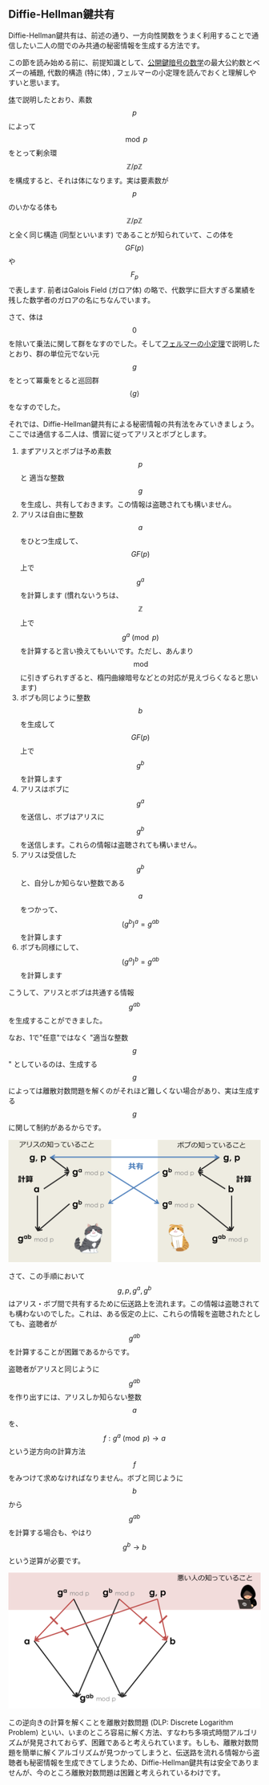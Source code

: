## Diffie-Hellman鍵共有

Diffie-Hellman鍵共有は、前述の通り、一方向性関数をうまく利用することで通信したい二人の間でのみ共通の秘密情報を生成する方法です。

この節を読み始める前に、前提知識として、[公開鍵暗号の数学](math-public-key-cryptography.md)の最大公約数とベズーの補題, 代数的構造 (特に体) , フェルマーの小定理を読んでおくと理解しやすいと思います。

[体](field.md)で説明したとおり、素数$$p$$によって$$\mod{p}$$をとって剰余環 $$\mathbb{Z}/p\mathbb{Z}$$ を構成すると、それは体になります。実は要素数が $$p$$ のいかなる体も $$\mathbb{Z}/p\mathbb{Z}$$ と全く同じ構造 \(同型といいます\) であることが知られていて、この体を $$GF(p)$$ や $$F_p$$ で表します. 前者はGalois Field \(ガロア体\) の略で、代数学に巨大すぎる業績を残した数学者のガロアの名にちなんでいます。

さて、体は$$0$$を除いて乗法に関して群をなすのでした。そして[フェルマーの小定理](fermats-little-theorem.md)で説明したとおり、群の単位元でない元 $$g$$ をとって冪乗をとると巡回群 $$\langle g\rangle$$ をなすのでした。

それでは、Diffie-Hellman鍵共有による秘密情報の共有法をみていきましょう。ここでは通信する二人は、慣習に従ってアリスとボブとします。

1. まずアリスとボブは予め素数 $$p$$ と 適当な整数 $$g$$ を生成し、共有しておきます。この情報は盗聴されても構いません。
2. アリスは自由に整数 $$a$$ をひとつ生成して、$$GF(p)$$上で $$g^a$$ を計算します \(慣れないうちは、$$\mathbb{Z}$$上で$$g^a \pmod{p}$$ を計算すると言い換えてもいいです。ただし、あんまり$$\mod{}$$に引きずられすぎると、楕円曲線暗号などとの対応が見えづらくなると思います\)
3. ボブも同じように整数 $$b$$ を生成して$$GF(p)$$上で$$g^b$$を計算します
4. アリスはボブに$$g^a$$を送信し、ボブはアリスに$$g^b$$を送信します。これらの情報は盗聴されても構いません。
5. アリスは受信した$$g^b$$と、自分しか知らない整数である $$a$$ をつかって、$$(g^b)^a = g^{ab}$$ を計算します
6. ボブも同様にして、$$(g^a)^b=g^{ab}$$を計算します

こうして、アリスとボブは共通する情報 $$g^{ab}$$ を生成することができました。

なお、1で"任意"ではなく "適当な整数 $$g$$" としているのは、生成する $$g$$ によっては離散対数問題を解くのがそれほど難しくない場合があり、実は生成する $$g$$ に関して制約があるからです。

![Diffie-Hellman鍵共有](/assets/diffie-hellman.png)

さて、この手順において $$g, p, g^a, g^b$$はアリス・ボブ間で共有するために伝送路上を流れます。この情報は盗聴されても構わないのでした。これは、ある仮定の上に、これらの情報を盗聴されたとしても、盗聴者が$$g^{ab}$$を計算することが困難であるからです。

盗聴者がアリスと同じように $$g^{ab}$$ を作り出すには、アリスしか知らない整数 $$a$$ を、 $$f: g^a \pmod{p} \rightarrow a$$ という逆方向の計算方法 $$f$$ をみつけて求めなければなりません。ボブと同じように$$b$$から$$g^{ab}$$を計算する場合も、やはり$$g^b \rightarrow b$$という逆算が必要です。

![](/assets/diffie-hellman-dlp.png)

この逆向きの計算を解くことを離散対数問題 \(DLP: Discrete Logarithm Problem\) といい、いまのところ容易に解く方法、すなわち多項式時間アルゴリズムが発見されておらず、困難であると考えられています。もしも、離散対数問題を簡単に解くアルゴリズムが見つかってしまうと、伝送路を流れる情報から盗聴者も秘密情報を生成できてしまうため、Diffie-Hellman鍵共有は安全でありませんが、今のところ離散対数問題は困難と考えられているわけです。